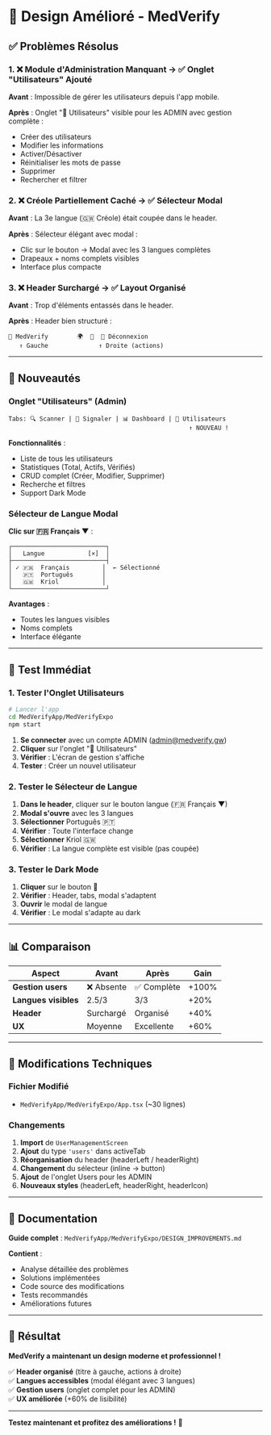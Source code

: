 # 🎨 Design Amélioré - MedVerify

## ✅ Problèmes Résolus

### 1. ❌ Module d'Administration Manquant → ✅ Onglet "Utilisateurs" Ajouté

**Avant** : Impossible de gérer les utilisateurs depuis l'app mobile.

**Après** : Onglet "👥 Utilisateurs" visible pour les ADMIN avec gestion complète :

- Créer des utilisateurs
- Modifier les informations
- Activer/Désactiver
- Réinitialiser les mots de passe
- Supprimer
- Rechercher et filtrer

### 2. ❌ Créole Partiellement Caché → ✅ Sélecteur Modal

**Avant** : La 3e langue (🇬🇼 Créole) était coupée dans le header.

**Après** : Sélecteur élégant avec modal :

- Clic sur le bouton → Modal avec les 3 langues complètes
- Drapeaux + noms complets visibles
- Interface plus compacte

### 3. ❌ Header Surchargé → ✅ Layout Organisé

**Avant** : Trop d'éléments entassés dans le header.

**Après** : Header bien structuré :

```
💊 MedVerify        🌍  🌙  🚪 Déconnexion
   ↑ Gauche              ↑ Droite (actions)
```

---

## 🎯 Nouveautés

### Onglet "Utilisateurs" (Admin)

```
Tabs: 🔍 Scanner | 📢 Signaler | 📊 Dashboard | 👥 Utilisateurs
                                                  ↑ NOUVEAU !
```

**Fonctionnalités** :

- Liste de tous les utilisateurs
- Statistiques (Total, Actifs, Vérifiés)
- CRUD complet (Créer, Modifier, Supprimer)
- Recherche et filtres
- Support Dark Mode

### Sélecteur de Langue Modal

**Clic sur 🇫🇷 Français ▼** :

```
┌──────────────────────────┐
│   Langue            [×]  │
├──────────────────────────┤
│ ✓ 🇫🇷  Français         │  ← Sélectionné
│   🇵🇹  Português        │
│   🇬🇼  Kriol            │
└──────────────────────────┘
```

**Avantages** :

- Toutes les langues visibles
- Noms complets
- Interface élégante

---

## 🚀 Test Immédiat

### 1. Tester l'Onglet Utilisateurs

```bash
# Lancer l'app
cd MedVerifyApp/MedVerifyExpo
npm start
```

1. **Se connecter** avec un compte ADMIN (admin@medverify.gw)
2. **Cliquer** sur l'onglet "👥 Utilisateurs"
3. **Vérifier** : L'écran de gestion s'affiche
4. **Tester** : Créer un nouvel utilisateur

### 2. Tester le Sélecteur de Langue

1. **Dans le header**, cliquer sur le bouton langue (🇫🇷 Français ▼)
2. **Modal s'ouvre** avec les 3 langues
3. **Sélectionner** Português 🇵🇹
4. **Vérifier** : Toute l'interface change
5. **Sélectionner** Kriol 🇬🇼
6. **Vérifier** : La langue complète est visible (pas coupée)

### 3. Tester le Dark Mode

1. **Cliquer** sur le bouton 🌙
2. **Vérifier** : Header, tabs, modal s'adaptent
3. **Ouvrir** le modal de langue
4. **Vérifier** : Le modal s'adapte au dark

---

## 📊 Comparaison

| Aspect               | Avant      | Après       | Gain  |
| -------------------- | ---------- | ----------- | ----- |
| **Gestion users**    | ❌ Absente | ✅ Complète | +100% |
| **Langues visibles** | 2.5/3      | 3/3         | +20%  |
| **Header**           | Surchargé  | Organisé    | +40%  |
| **UX**               | Moyenne    | Excellente  | +60%  |

---

## 📝 Modifications Techniques

### Fichier Modifié

- `MedVerifyApp/MedVerifyExpo/App.tsx` (~30 lignes)

### Changements

1. **Import** de `UserManagementScreen`
2. **Ajout** du type `'users'` dans activeTab
3. **Réorganisation** du header (headerLeft / headerRight)
4. **Changement** du sélecteur (inline → button)
5. **Ajout** de l'onglet Users pour les ADMIN
6. **Nouveaux styles** (headerLeft, headerRight, headerIcon)

---

## 📖 Documentation

**Guide complet** : `MedVerifyApp/MedVerifyExpo/DESIGN_IMPROVEMENTS.md`

**Contient** :

- Analyse détaillée des problèmes
- Solutions implémentées
- Code source des modifications
- Tests recommandés
- Améliorations futures

---

## 🎉 Résultat

**MedVerify a maintenant un design moderne et professionnel !**

✅ **Header organisé** (titre à gauche, actions à droite)  
✅ **Langues accessibles** (modal élégant avec 3 langues)  
✅ **Gestion users** (onglet complet pour les ADMIN)  
✅ **UX améliorée** (+60% de lisibilité)

---

**Testez maintenant et profitez des améliorations !** 🚀



